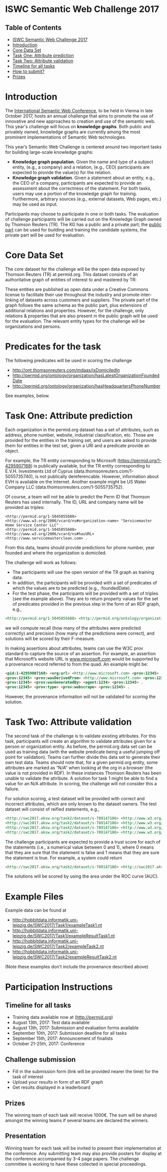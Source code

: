 # ISWC Semantic Web Challenge 2017

## Table of Contents
- [ISWC Semantic Web Challenge 2017](#iswc-semantic-web-challenge-2017)
- [Introduction](#introduction)
- [Core Data Set](#core-data-set)
- [Task One: Attribute prediction](#task-one--attribute-prediction)
- [Task Two: Attribute validation](#task-two--attribute-validation)
- [Timeline for all tasks](#timeline-for-all-tasks)
- [How to submit?](#how-to-submit-)
- [Prizes](#prizes)
    
# Introduction
The [International Semantic Web Conference](https://iswc2017.semanticweb.org), to be held in Vienna in late October 2017, hosts an annual challenge that aims to promote the use of innovative and new approaches to creation and use of the semantic web. This year's challenge will focus on **knowledge graphs**. Both public and privately owned, knowledge graphs are currently among the most prominent implementations of Semantic Web technologies. 

This year’s Semantic Web Challenge is centered around two important tasks for building large-scale knowledge graphs:
- **Knowledge graph population**. Given the name and type of a subject entity, (e.g., a company) and a relation, (e.g., CEO) participants are expected to provide the value(s) for the relation.
- **Knowledge graph validation**. Given a statement about an entity, e.g., the CEO of a company, participants are expected to provide an assessment about the correctness of the statement.
For both tasks, users may use a portion of the knowledge graph for training. Furthermore, arbitrary sources (e.g., external datasets, Web pages, etc.) may be used as input.
 
Participants may choose to participate in one or both tasks. The evaluation of challenge participants will be carried out on the Knowledge Graph owned by Thomson Reuters (TR). The KG has a public and a private part; the [public part](https://permid.org/) can be used for building and training the candidate systems, the private part will be used for evaluation.

# Core Data Set
The core dataset for the challenge will be the open data exposed by Thomson Reuters (TR) at permid.org. This dataset consists of an authoritative graph of entities of interest to and mastered by TR:

These entities are published as open data under a Creative Commons license to facilitate their use throughout the industry and promote inter-linking of datasets across customers and suppliers. The private part of the graph follows the same schema as the public part, plus extensions of additional relations and properties. However, for the challenge, only relations & properties that are also present in the public graph will be used for the evaluation. The relevant entity types for the challenge will be organizations and persons.

# Predicates for the task
The following predicates will be used in scoring the challenge
- http://ont.thomsonreuters.com/mdaas/isDomiciledIn
- http://permid.org/ontology/organization/hasLatestOrganizationFoundedDate
- http://permid.org/ontology/organization/hasHeadquartersPhoneNumber 

See examples, below.

# Task One: Attribute prediction
Each organization in the permid.org dataset has a set of attributes, such as address, phone number, website, industrial classification, etc. Those are provided for the entities in the training set, and users are asked to provide them for entities in the test set, given a URI and a predicate provide an object.
 
For example, the TR entity corresponding to Microsoft (https://permid.org/1-4295907168) is publically available, but the TR entity corresponding to E.V.H. Investments Ltd of Cyprus (data.thomsonreuters.com/1-5055735740), is not publically dereferencable. However, information about EVH is available on the Internet. Another example might be US Water Company LLC (data.thomsonreuters.com/1-5055735752).
 
Of course, a team will not be able to predict the Perm ID that Thomson Reuters has used internally. The ID, URL and company name will be provided as triples:
```
<http://permid.org/1-5045055688> <http://www.w3.org/2006/vcard/ns#organization-name> "Servicemaster Home Service Center LLC" .
<http://permid.org/1-5045055688> <http://www.w3.org/2006/vcard/ns#hasURL> <http://www.servicemasterclean.com> .
```

From this data, teams should provide predictions for phone number, year founded and where the organization is domiciled.
 
The challenge will work as follows:
- The participants will use the open version of the TR graph as training data.
- In addition, the participants will be provided with a set of predicates of which the values are to be predicted (e.g., :foundedDate).
- For the test phase, the participants will be provided with a set of triples (see the example above). They are to return property values for the set of predicates provided in the previous step in the form of an RDF graph, e.g., 
```markdown
<http://permid.org/1-5045055688> <http://permid.org/ontology/organization/hasHeadquartersPhoneNumber> "00019015973000" .
```
we will compute recall (how many of the attributes were predicted correctly) and precision (how many of the predictions were correct), and solutions will be scored by their F-measure.
 
In making assertions about attributes, teams can use the W3C prov standard to capture the source of an assertion. For example, an assertion that Microsoft’s website URL is www.microsoft.com would be supported by a provenance record referred to from the quad. An example might be:
```markdown 
<pid:1-42959007168> <org:url> <http://www.microsoft.com> <prov:12345> .
<prov:12345> <prov:wasDerivedFrom> <http://www.microsoft.com> <prov:12345> .
<prov:12345> <prov:wasGeneratedBy> <agent:1234> <prov:12345> .
<prov:12345> <prov:type> <prov:webscrape> <prov:12345> .
``` 
However, the provenance information will not be validated for scoring the solution.

# Task Two: Attribute validation
The second task of the challenge is to validate existing attributes. For this task, participants will create an algorithm to validate attributes given for a person or organization entity. As before, the permid.org data set can be used as training data (with the website predicate being a useful jumping off point for validation). Teams can further divide this data set to generate their own test data.
Teams should note that, for a given permid.org entity, some attributes are marked as “N/A” when looking at the org in a browser (the value is not provided in RDF). In these instances Thomson Reuters has been unable to validate the attribute. A solution for task 1 might be able to find a value for an N/A attribute. In scoring, the challenge will not consider this a failure.
 
For solution scoring, a test dataset will be provided with correct and incorrect attributes, which are only known to the dataset owners. The test dataset will consist of reified statements, e.g.,
```markdown
<http://swc2017.aksw.org/task2/dataset/s-789147186> <http://www.w3.org/1999/02/22-rdf-syntax-ns#type> <http://www.w3.org/1999/02/22-rdf-syntax-ns#Statement> .
<http://swc2017.aksw.org/task2/dataset/s-789147186> <http://www.w3.org/1999/02/22-rdf-syntax-ns#subject> <http://permid.org/1-5009196497> .
<http://swc2017.aksw.org/task2/dataset/s-789147186> <http://www.w3.org/1999/02/22-rdf-syntax-ns#predicate> <http://permid.org/ontology/organization/hasHeadquartersPhoneNumber> .
<http://swc2017.aksw.org/task2/dataset/s-789147186> <http://www.w3.org/1999/02/22-rdf-syntax-ns#object> "00019169202121" .
```
The challenge participants are expected to provide a trust score for each of the statements (i.e., a numerical value between 0 and 1), where 0 means that they are sure that the statement is false and 1 means that they are sure the statement is true. For example, a system could return 
```markdown
<http://swc2017.aksw.org/task2/dataset/s-789147186> <http://swc2017.aksw.org/hasTruthValue> "0.0"^^<http://www.w3.org/2001/XMLSchema#double> .

```
The solutions will be scored by using the area under the ROC curve (AUC).

# Example Files
Example data can be found at
- http://hobbitdata.informatik.uni-leipzig.de/SWC2017/Task1/exampleTask1.nt
- http://hobbitdata.informatik.uni-leipzig.de/SWC2017/Task1/exampleResultTask1.nt
- http://hobbitdata.informatik.uni-leipzig.de/SWC2017/Task2/exampleTask2.nt
- http://hobbitdata.informatik.uni-leipzig.de/SWC2017/Task2/exampleResultTask2.nt

(Note these examples don't include the provenance described above) 

# Participation Instructions

## Timeline for all tasks
- Training data available now at (http://permid.org)
- August 13th, 2017: Test data available  
- August 13th, 2017: Submission and evaluation forms available
- September 10th, 2017: Submission deadline for all tasks 
- September 15th, 2017: Announcement of finalists
- October 21-25th, 2017: Conference

## Challenge submission
- Fill in the submission form (link will be provided nearer the time) for the task of interest
- Upload your results in form of an RDF graph
- Get results displayed in a leaderboard

## Prizes
The winning team of each task will receive 1000€. The sum will be shared amongst the winning teams if several teams are declared the winners.

## Presentation
Winning team for each task will be invited to present their implementation at the conference. Any submitting team may also provide posters for display at the conference accompanied by 3-4 page papers. The challenge committee is working to have these collected in special proceedings.
